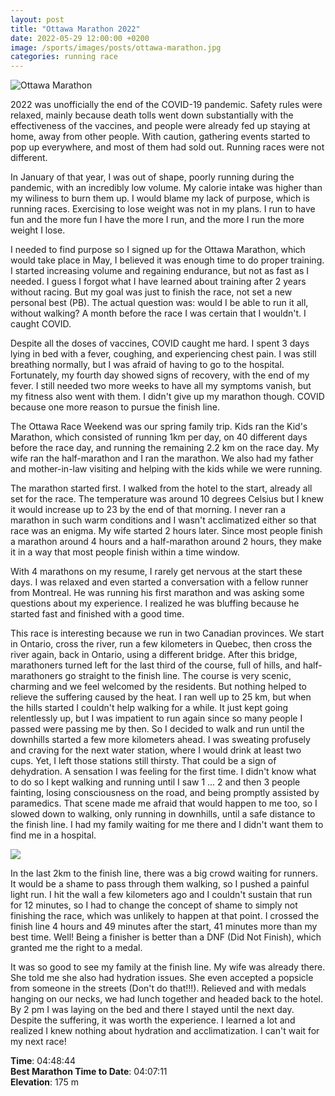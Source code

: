 ```yaml
---
layout: post
title: "Ottawa Marathon 2022"
date: 2022-05-29 12:00:00 +0200
image: /sports/images/posts/ottawa-marathon.jpg
categories: running race
---
```


![Ottawa Marathon](/sports/images/posts/ottawa-marathon.jpg)

2022 was unofficially the end of the COVID-19 pandemic. Safety rules were relaxed, mainly because death tolls went down substantially with the effectiveness of the vaccines, and people were already fed up staying at home, away from other people. With caution, gathering events started to pop up everywhere, and most of them had sold out. Running races were not different.

<!-- more -->

In January of that year, I was out of shape, poorly running during the pandemic, with an incredibly low volume. My calorie intake was higher than my wiliness to burn them up. I would blame my lack of purpose, which is running races. Exercising to lose weight was not in my plans. I run to have fun and the more fun I have the more I run, and the more I run the more weight I lose.

I needed to find purpose so I signed up for the Ottawa Marathon, which would take place in May, I believed it was enough time to do proper training. I started increasing volume and regaining endurance, but not as fast as I needed. I guess I forgot what I have learned about training after 2 years without racing. But my goal was just to finish the race, not set a new personal best (PB). The actual question was: would I be able to run it all, without walking? A month before the race I was certain that I wouldn't. I caught COVID.

Despite all the doses of vaccines, COVID caught me hard. I spent 3 days lying in bed with a fever, coughing, and experiencing chest pain. I was still breathing normally, but I was afraid of having to go to the hospital. Fortunately, my fourth day showed signs of recovery, with the end of my fever. I still needed two more weeks to have all my symptoms vanish, but my fitness also went with them. I didn't give up my marathon though. COVID because one more reason to pursue the finish line.

The Ottawa Race Weekend was our spring family trip. Kids ran the Kid's Marathon, which consisted of running 1km per day, on 40 different days before the race day, and running the remaining 2.2 km on the race day. My wife ran the half-marathon and I ran the marathon. We also had my father and mother-in-law visiting and helping with the kids while we were running.

The marathon started first. I walked from the hotel to the start, already all set for the race. The temperature was around 10 degrees Celsius but I knew it would increase up to 23 by the end of that morning. I never ran a marathon in such warm conditions and I wasn't acclimatized either so that race was an enigma. My wife started 2 hours later. Since most people finish a marathon around 4 hours and a half-marathon around 2 hours, they make it in a way that most people finish within a time window.

With 4 marathons on my resume, I rarely get nervous at the start these days. I was relaxed and even started a conversation with a fellow runner from Montreal. He was running his first marathon and was asking some questions about my experience. I realized he was bluffing because he started fast and finished with a good time.

This race is interesting because we run in two Canadian provinces. We start in Ontario, cross the river, run a few kilometers in Quebec, then cross the river again, back in Ontario, using a different bridge. After this bridge, marathoners turned left for the last third of the course, full of hills, and half-marathoners go straight to the finish line. The course is very scenic, charming and we feel welcomed by the residents. But nothing helped to relieve the suffering caused by the heat. I ran well up to 25 km, but when the hills started I couldn't help walking for a while. It just kept going relentlessly up, but I was impatient to run again since so many people I passed were passing me by then. So I decided to walk and run until the downhills started a few more kilometers ahead. I was sweating profusely and craving for the next water station, where I would drink at least two cups. Yet, I left those stations still thirsty. That could be a sign of dehydration. A sensation I was feeling for the first time. I didn't know what to do so I kept walking and running until I saw 1 ... 2 and then 3 people fainting, losing consciousness on the road, and being promptly assisted by paramedics. That scene made me afraid that would happen to me too, so I slowed down to walking, only running in downhills, until a safe distance to the finish line. I had my family waiting for me there and I didn't want them to find me in a hospital.

![](/sports/images/posts/ottawa-marathon-2.jpg)

In the last 2km to the finish line, there was a big crowd waiting for runners. It would be a shame to pass through them walking, so I pushed a painful light run. I hit the wall a few kilometers ago and I couldn't sustain that run for 12 minutes, so I had to change the concept of shame to simply not finishing the race, which was unlikely to happen at that point. I crossed the finish line 4 hours and 49 minutes after the start, 41 minutes more than my best time. Well! Being a finisher is better than a DNF (Did Not Finish), which granted me the right to a medal.

It was so good to see my family at the finish line. My wife was already there. She told me she also had hydration issues. She even accepted a popsicle from someone in the streets (Don't do that!!!). Relieved and with medals hanging on our necks, we had lunch together and headed back to the hotel. By 2 pm I was laying on the bed and there I stayed until the next day. Despite the suffering, it was worth the experience. I learned a lot and realized I knew nothing about hydration and acclimatization. I can't wait for my next race!

**Time**: 04:48:44\
**Best Marathon Time to Date**: 04:07:11\
**Elevation**: 175 m